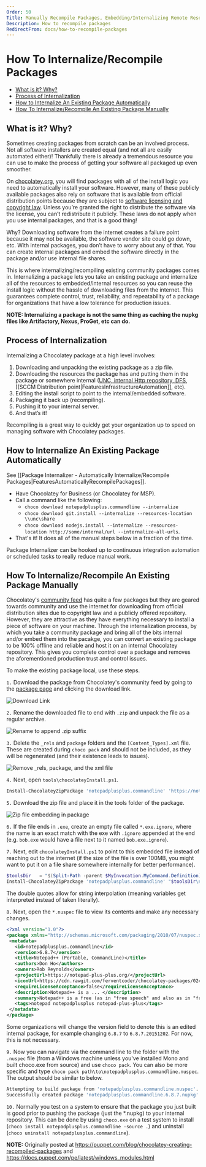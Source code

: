 ```yaml
---
Order: 50
Title: Manually Recompile Packages, Embedding/Internalizing Remote Resources
Description: How to recompile packages
RedirectFrom: docs/how-to-recompile-packages
---
```


# How To Internalize/Recompile Packages

<!--remove <div id="RightNav"> remove-->
<!-- TOC -->

- [What is it? Why?](#what-is-it-why)
- [Process of Internalization](#process-of-internalization)
- [How to Internalize An Existing Package Automatically](#how-to-internalize-an-existing-package-automatically)
- [How To Internalize/Recompile An Existing Package Manually](#how-to-internalizerecompile-an-existing-package-manually)

<!-- /TOC -->
<!--remove </div> remove-->

## What is it? Why?
Sometimes creating packages from scratch can be an involved process. Not all software installers are created equal (and not all are easily automated either)! Thankfully there is already a tremendous resource you can use to make the process of getting your software all packaged up even smoother.

On [chocolatey.org](https://chocolatey.org), you will find packages with all of the install logic you need to automatically install your software. However, many of these publicly available packages also rely on software that is available from official distribution points because they are subject to [software licensing and copyright law](https://en.wikipedia.org/wiki/Software_license). Unless you’re granted the right to distribute the software via the license, you can’t redistribute it publicly. These laws do not apply when you use internal packages, and that is a good thing!

Why? Downloading software from the internet creates a failure point because it may not be available, the software vendor site could go down, etc. With internal packages, you don’t have to worry about any of that. You can create internal packages and embed the software directly in the package and/or use internal file shares.

This is where internalizing/recompiling existing community packages comes in. Internalizing a package lets you take an existing package and internalize all of the resources to embedded/internal resources so you can reuse the install logic without the hassle of downloading files from the internet. This guarantees complete control, trust, reliability, and repeatability of a package for organizations that have a low tolerance for production issues.

**NOTE: Internalizing a package is not the same thing as caching the nupkg files like Artifactory, Nexus, ProGet, etc can do.**

## Process of Internalization

Internalizing a Chocolatey package at a high level involves:

 1. Downloading and unpacking the existing package as a zip file.
 1. Downloading the resources the package has and putting them in the package or somewhere internal ([UNC, internal Http repository, DFS](./features/free/how-to-host-feed), [[SCCM Distribution point|FeaturesInfrastructureAutomation]], etc).
 1. Editing the install script to point to the internal/embedded software.
 1. Packaging it back up (recompiling).
 1. Pushing it to your internal server.
 1. And that’s it!

Recompiling is a great way to quickly get your organization up to speed on managing software with Chocolatey packages.

## How to Internalize An Existing Package Automatically

See [[Package Internalizer - Automatically Internalize/Recompile Packages|FeaturesAutomaticallyRecompilePackages]].

 * Have Chocolatey for Business (or Chocolatey for MSP).
 * Call a command like the following:
    * `choco download notepadplusplus.commandline --internalize`
    * `choco download git.install --internalize --resources-location \\unc\share`
    * `choco download nodejs.install --internalize --resources-location http://some/internal/url --internalize-all-urls`.
 * That's it! It does all of the manual steps below in a fraction of the time.

Package Internalizer can be hooked up to continuous integration automation or scheduled tasks to really reduce manual work.


## How To Internalize/Recompile An Existing Package Manually

Chocolatey's [community feed](https://chocolatey.org/packages) has quite a few packages but they are geared towards community and use the internet for downloading from official distribution sites due to copyright law and a publicly offered repository. However, they are attractive as they have everything necessary to install a piece of software on your machine. Through the internalization process, by which you take a community package and bring all of the bits internal and/or embed them into the pacakge, you can convert an existing package to be 100% offline and reliable and host it on an internal Chocolatey repository. This gives you complete control over a package and removes the aforementioned production trust and control issues.

To make the existing package local, use these steps.

`1.` Download the package from Chocolatey's community feed by going to the [package page](https://chocolatey.org/packages/notepadplusplus.commandline) and clicking the download link.

![Download Link](/assets/images/recompile/choco_npp_download.png)

`2.` Rename the downloaded file to end with `.zip` and unpack the file as a regular archive.

![Rename to append .zip suffix](/assets/images/recompile/choco_rename_nupkg_zip.png)

`3.` Delete the `_rels` and `package` folders and the `[Content_Types].xml` file. These are created during `choco pack` and should not be included, as they will be regenerated (and their existence leads to issues).

![Remove _rels, package, and the xml file](/assets/images/recompile/choco_delete_pkg_files.png)

`4.` Next, open `tools\chocolateyInstall.ps1`.

~~~powershell
Install-ChocolateyZipPackage 'notepadplusplus.commandline' 'https://notepad-plus-plus.org/repository/6.x/6.8.7/npp.6.8.7.bin.zip' "$(Split-Path -parent $MyInvocation.MyCommand.Definition)"
~~~

`5.` Download the zip file and place it in the tools folder of the package.

![Zip file embedding in package](/assets/images/recompile/choco_download_zip.png)

`6.` If the file ends in `.exe`, create an empty file called `*.exe.ignore`, where the name is an exact match with the exe with `.ignore` appended at the end (e.g. `bob.exe` would have a file next to it named `bob.exe.ignore`).

`7.` Next, edit `chocolateyInstall.ps1` to point to this embedded file instead of reaching out to the internet (if the size of the file is over 100MB, you might want to put it on a file share somewhere internally for better performance).

~~~powershell
$toolsDir   = "$(Split-Path -parent $MyInvocation.MyCommand.Definition)"
Install-ChocolateyZipPackage 'notepadplusplus.commandline' "$toolsDir\npp.6.8.7.bin.zip" "$toolsDir"
~~~

The double quotes allow for string interpolation (meaning variables get interpreted instead of taken literally).

`8.` Next, open the `*.nuspec` file to view its contents and make any necessary changes.

~~~xml
<?xml version="1.0"?>
<package xmlns="http://schemas.microsoft.com/packaging/2010/07/nuspec.xsd">
 <metadata>
   <id>notepadplusplus.commandline</id>
   <version>6.8.7</version>
   <title>Notepad++ (Portable, CommandLine)</title>
   <authors>Don Ho</authors>
   <owners>Rob Reynolds</owners>
   <projectUrl>https://notepad-plus-plus.org/</projectUrl>
   <iconUrl>https://cdn.rawgit.com/ferventcoder/chocolatey-packages/02c21bebe5abb495a56747cbb9b4b5415c933fc0/icons/notepadplusplus.png</iconUrl>
   <requireLicenseAcceptance>false</requireLicenseAcceptance>
   <description>Notepad++ is a ... </description>
   <summary>Notepad++ is a free (as in "free speech" and also as in "free beer") source code editor and Notepad replacement that supports several languages. </summary>
   <tags>notepad notepadplusplus notepad-plus-plus</tags>
 </metadata>
</package>
~~~

Some organizations will change the version field to denote this is an edited internal package, for example changing `6.8.7` to `6.8.7.20151202`. For now, this is not necessary.

`9.` Now you can navigate via the command line to the folder with the `.nuspec` file (from a Windows machine unless you've installed Mono and built choco.exe from source) and use `choco pack`. You can also be more specific and type `choco pack path\to\notepadplusplus.commandline.nuspec`. The output should be similar to below.

~~~sh
Attempting to build package from 'notepadplusplus.commandline.nuspec'.
Successfully created package 'notepadplusplus.commandline.6.8.7.nupkg'
~~~

`10.` Normally you test on a system to ensure that the package you just built is good prior to pushing the package (just the *.nupkg) to your internal repository. This can be done by using `choco.exe` on a test system to install (`choco install notepadplusplus.commandline -source .`) and uninstall (`choco uninstall notepadplusplus.commandline`).

**NOTE:** Originally posted at https://puppet.com/blog/chocolatey-creating-recompiled-packages and https://docs.puppet.com/pe/latest/windows_modules.html
